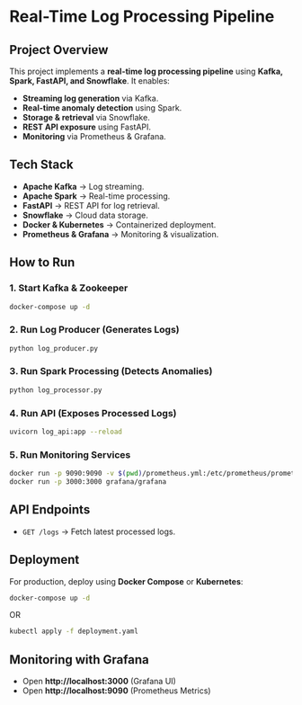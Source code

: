 # Real-Time Log Processing Pipeline

## Project Overview
This project implements a **real-time log processing pipeline** using **Kafka, Spark, FastAPI, and Snowflake**. It enables:
- **Streaming log generation** via Kafka.
- **Real-time anomaly detection** using Spark.
- **Storage & retrieval** via Snowflake.
- **REST API exposure** using FastAPI.
- **Monitoring** via Prometheus & Grafana.

## Tech Stack
- **Apache Kafka** → Log streaming.
- **Apache Spark** → Real-time processing.
- **FastAPI** → REST API for log retrieval.
- **Snowflake** → Cloud data storage.
- **Docker & Kubernetes** → Containerized deployment.
- **Prometheus & Grafana** → Monitoring & visualization.

## How to Run

### 1️. Start Kafka & Zookeeper
```bash
docker-compose up -d
```

### 2️. Run Log Producer (Generates Logs)
```bash
python log_producer.py
```

### 3️. Run Spark Processing (Detects Anomalies)
```bash
python log_processor.py
```

### 4️. Run API (Exposes Processed Logs)
```bash
uvicorn log_api:app --reload
```

### 5️. Run Monitoring Services
```bash
docker run -p 9090:9090 -v $(pwd)/prometheus.yml:/etc/prometheus/prometheus.yml prom/prometheus
docker run -p 3000:3000 grafana/grafana
```

## API Endpoints
- `GET /logs` -> Fetch latest processed logs.

## Deployment
For production, deploy using **Docker Compose** or **Kubernetes**:
```bash
docker-compose up -d
```
OR
```bash
kubectl apply -f deployment.yaml
```

## Monitoring with Grafana
- Open **http://localhost:3000** (Grafana UI)
- Open **http://localhost:9090** (Prometheus Metrics)
